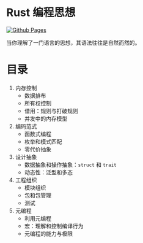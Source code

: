 # Rust 编程思想
[![Github Pages](https://github.com/yxonic/rust-zen/workflows/Github%20Pages/badge.svg)](https://yxonic.github.io/rust-zen/)

当你理解了一门语言的思想，其语法往往是自然而然的。

# 目录
1. 内存控制
   - 数据排布
   - 所有权控制
   - 借用：规则与打破规则
   - 并发中的内存模型
2. 编码范式
   - 函数式编程
   - 枚举和模式匹配
   - 零代价抽象
3. 设计抽象
   - 数据抽象和操作抽象：`struct` 和 `trait`
   - 动态性：泛型和多态
4. 工程组织
   - 模块组织
   - 包和包管理
   - 测试
5. 元编程
   - 利用元编程
   - 宏：理解和控制编译行为
   - 元编程的能力与极限

